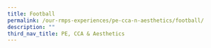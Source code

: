 ```yaml
---
title: Football
permalink: /our-rmps-experiences/pe-cca-n-aesthetics/football/
description: ""
third_nav_title: PE, CCA & Aesthetics
---
```

